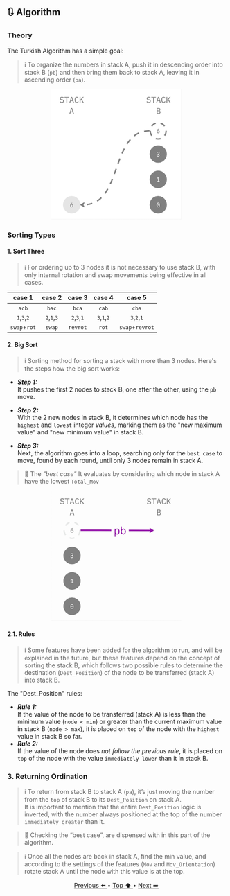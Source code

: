 ## 🔃 Algorithm <a id="algo"></a>

### Theory <a id="theory"></a>

The Turkish Algorithm has a simple goal:
> ℹ️ To organize the numbers in stack A, push it in descending order into stack B (`pb`) and then bring them back to stack A, leaving it in ascending order (`pa`).  
 
<p align="center">
  <img src="https://github.com/pin3dev/42_Cursus/blob/a708c0de6d3fdc729bb720318b5d35bdaa9551c0/assets/PushSwap/Tutorial/dec.gif" width="300" height="300" />
</p>


### Sorting Types <a id="sorting"></a>

   #### 1. Sort Three

> ℹ️ For ordering up to 3 nodes it is not necessary to use stack B, with only internal rotation and swap movements being effective in all cases.

| case 1 | case 2 | case 3 | case 4 | case 5 |
|:------:|:------:|:------:|:------:|:------:|
|  `acb` |  `bac` |  `bca` |  `cab` |  `cba` |
| `1`,`3`,`2` | `2`,`1`,`3` | `2`,`3`,`1` | `3`,`1`,`2` | `3`,`2`,`1` |
| `swap`+`rot` | `swap` | `revrot` | `rot` | `swap`+`revrot` |


   #### 2. Big Sort
   > ℹ️ Sorting method for sorting a stack with more than 3 nodes. Here's the steps how the big sort works:

<!---
* **_Step 1:_**  
It starts by checking if stack A has more than 3 nodes (because for stacks with only 3 nodes or less, there is an optimized ordering of internal movements).  
--->

* **_Step 1:_**  
It pushes the first 2 nodes to stack B, one after the other, using the `pb` move.  

* **_Step 2:_**  
With the 2 new nodes in stack B, it determines which node has the `highest` and `lowest` integer _values_, marking them as the "new maximum value" and "new minimum value" in stack B.  

* **_Step 3:_**  
Next, the algorithm goes into a loop, searching only for the `best case` to move, found by each round, until only 3 nodes remain in stack A.   
 
> 🚨 The _"best case"_ It evaluates by considering which node in stack A have the lowest `Total_Mov`


<p align="center">
  <img src="https://github.com/pin3dev/42_Cursus/blob/a708c0de6d3fdc729bb720318b5d35bdaa9551c0/assets/PushSwap/Tutorial/fst_pbs.gif" width="300" height="300" />
</p>



   #### 2.1. Rules
> ℹ️ Some features have been added for the algorithm to run, and will be explained in the future, but these features depend on the concept of sorting the stack B, which follows two possible rules to determine the destination (`Dest_Position`) of the node to be transferred (stack A) into stack B.  

The "Dest_Position" rules:  
 * **_Rule 1:_**  
If the value of the node to be transferred (stack A) is less than the minimum value (`node < min`) or greater than the current maximum value in stack B (`node > max`), it is placed on `top` of the node with the `highest` value in stack B so far.  
 * **_Rule 2:_**  
If the value of the node does _not follow the previous rule_, it is placed on `top` of the node with the value `immediately lower` than it in stack B.  

### 3. Returning Ordination 

> ℹ️ To return from stack B to stack A (`pa`), it’s just moving the number from the `top` of stack B to its `Dest_Position` on stack A.    
It is important to mention that the entire `Dest_Position` logic is inverted, with the number always positioned at the top of the number `immediately greater` than it.  

> 🚨 Checking the “best case”, are dispensed with in this part of the algorithm.  

> ℹ️ Once all the nodes are back in stack A, find the min value, and according to the settings of the features (`Mov` and `Mov_Orientation`) rotate stack A until the node with this value is at the top.  

<p align="center">
<a href="https://github.com/pin3dev/42_Cursus/blob/main/tutorial/PushSwap/EN/docs/remarks.md"> Previous ⬅️ </a> • 
<a href="#algo"> Top ⬆️ </a> • 
<a href="https://github.com/pin3dev/42_Cursus/blob/main/tutorial/PushSwap/EN/docs/roadmap.md">Next ➡️ </a>
</p>
